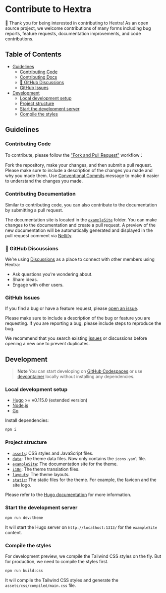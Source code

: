 # Contribute to Hextra

👋 Thank you for being interested in contributing to Hextra! As an open source project, we welcome contributions of many forms including bug reports, feature requests, documentation improvements, and code contributions.

<!-- omit in toc -->
## Table of Contents

- [Guidelines](#guidelines)
  - [Contributing Code](#contributing-code)
  - [Contributing Docs](#contributing-documentation)
  - [💬 GitHub Discussions](#-github-discussions)
  - [GitHub Issues](#github-issues)
- [Development](#development)
  - [Local development setup](#local-development-setup)
  - [Project structure](#project-structure)
  - [Start the development server](#start-the-development-server)
  - [Compile the styles](#compile-the-styles)


## Guidelines

### Contributing Code

To contribute, please follow the ["Fork and Pull Request"][fork and pull] workflow：

Fork the repository, make your changes, and then submit a pull request.
Please make sure to include a description of the changes you made and why you made them.
Use [Conventional Commits][conventional commits] message to make it easier to understand the changes you made.

### Contributing Documentation

Similar to contributing code, you can also contribute to the documentation by submitting a pull request.

The documentation site is located in the [`exampleSite`](../exampleSite/) folder.
You can make changes to the documentation and create a pull request. A preview of the new documentation will be automatically generated and displayed in the pull request comment via [Netlify][netlify deploy preview].

### 💬 GitHub Discussions

We’re using [Discussions][discussions] as a place to connect with other members using Hextra:

- Ask questions you’re wondering about.
- Share ideas.
- Engage with other users.

### GitHub Issues

If you find a bug or have a feature request, please [open an issue][issues].

Please make sure to include a description of the bug or feature you are requesting. If you are reporting a bug, please include steps to reproduce the bug.

We recommend that you search existing [issues][issues] or discussions before opening a new one to prevent duplicates.

## Development

> **Note**
> You can start developing on [GitHub Codespaces][open in codespaces] or use [devcontainer][devcontainer] locally without installing any dependencies.

### Local development setup

- [Hugo][hugo] >= v0.115.0 (extended version)
- [Node.js][nodejs]
- [Go][go]

Install dependencies:

```bash
npm i
```

### Project structure

- [`assets`](../assets/): CSS styles and JavaScript files.
- [`data`](../data/): The theme data files. Now only contains the `icons.yaml` file.
- [`exampleSite`](../exampleSite/): The documentation site for the theme.
- [`i18n`](../i18n/): The theme translation files.
- [`layouts`](../layouts/): The theme layouts.
- [`static`](../static/): The static files for the theme. For example, the favicon and the site logo.

Please refer to the [Hugo documentation][hugo] for more information.

### Start the development server

```bash
npm run dev:theme
```

It will start the Hugo server on `http://localhost:1313/` for the `exampleSite` content.

### Compile the styles

For development preview, we compile the Tailwind CSS styles on the fly. But for production, we need to compile the styles first.

```bash
npm run build:css
```

It will compile the Tailwind CSS styles and generate the `assets/css/compiled/main.css` file.

<!--links-->

[fork and pull]: https://docs.github.com/en/get-started/quickstart/contributing-to-projects
[conventional commits]: https://www.conventionalcommits.org
[issues]: https://github.com/imfing/hextra/issues
[discussions]: https://github.com/imfing/hextra/discussions
[nodejs]: https://nodejs.org/en/
[hugo]: https://gohugo.io/
[go]: https://golang.org/doc/install
[devcontainer]: https://code.visualstudio.com/docs/devcontainers/containers
[open in codespaces]: https://codespaces.new/imfing/hextra
[netlify deploy preview]: https://docs.netlify.com/site-deploys/deploy-previews/
